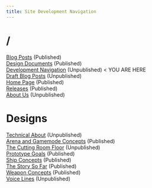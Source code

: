 ```yaml
---
title: Site Development Navigation
---
```


# /

[Blog Posts](blog)  (Published)  
[Design Documents](design)  (Published)  
[Development Navigation](dev-nav)  (Unpublished) < YOU ARE HERE  
[Draft Blog Posts](drafts)  (Unpublished)  
[Home Page](index)  (Published)  
[Releases](release)  (Published)  
[About Us](who)  (Unpublished)

# Designs

[Technical About](designs/about)  (Unpublished)    
[Arena and Gamemode Concepts](designs/arenas) (Published)  
[The Cutting Room Floor](designs/cutting-room)  (Unpublished)  
[Prototype Goals](designs/prototype)  (Published)  
[Ship Concepts](designs/ships)  (Published)  
[The Story So Far](designs/story)   (Published)  
[Weapon Concepts](designs/weapons)  (Published)  
[Voice Lines](designs/voice)  (Unpublished)
